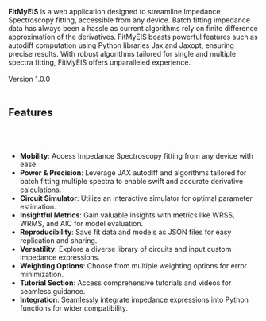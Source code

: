 **FitMyEIS** is a web application designed to streamline Impedance Spectroscopy fitting, accessible from any device. Batch fitting impedance data has always been a hassle as current algorithms rely on finite difference approximation of the derivatives. FitMyEIS boasts powerful features such as autodiff computation using Python libraries Jax and Jaxopt, ensuring precise results. With robust algorithms tailored for single and multiple spectra fitting, FitMyEIS offers unparalleled experience.
<br />
<br />
Version
1.0.0
<br />
<br />
## Features
<br />
<br />

- **Mobility**: Access Impedance Spectroscopy fitting from any device with ease.
- **Power & Precision**: Leverage JAX autodiff and algorithms tailored for batch fitting multiple spectra to enable swift and accurate derivative calculations.
- **Circuit Simulator**: Utilize an interactive simulator for optimal parameter estimation.
- **Insightful Metrics**: Gain valuable insights with metrics like WRSS, WRMS, and AIC for model evaluation.
- **Reproducibility**: Save fit data and models as JSON files for easy replication and sharing.
- **Versatility**: Explore a diverse library of circuits and input custom impedance expressions.
- **Weighting Options**: Choose from multiple weighting options for error minimization.
- **Tutorial Section**: Access comprehensive tutorials and videos for seamless guidance.
- **Integration**: Seamlessly integrate impedance expressions into Python functions for wider compatibility.